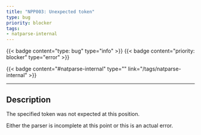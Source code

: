 ```yaml
---
title: "NPP003: Unexpected token"
type: bug
priority: blocker
tags:
- natparse-internal 
---
```


{{< badge content="type: bug" type="info" >}}
{{< badge content="priority: blocker" type="error" >}}


{{< badge content="#natparse-internal" type="" link="/tags/natparse-internal" >}}

---

## Description
The specified token was not expected at this position.

Either the parser is incomplete at this point or this is an actual error.
